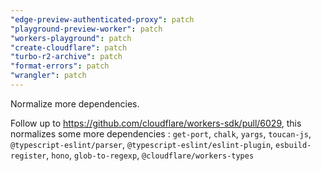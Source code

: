 ```yaml
---
"edge-preview-authenticated-proxy": patch
"playground-preview-worker": patch
"workers-playground": patch
"create-cloudflare": patch
"turbo-r2-archive": patch
"format-errors": patch
"wrangler": patch
---
```


Normalize more dependencies.

Follow up to https://github.com/cloudflare/workers-sdk/pull/6029, this normalizes some more dependencies : `get-port`, `chalk`, `yargs`, `toucan-js`, `@typescript-eslint/parser`, `@typescript-eslint/eslint-plugin`, `esbuild-register`, `hono`, `glob-to-regexp`, `@cloudflare/workers-types`

